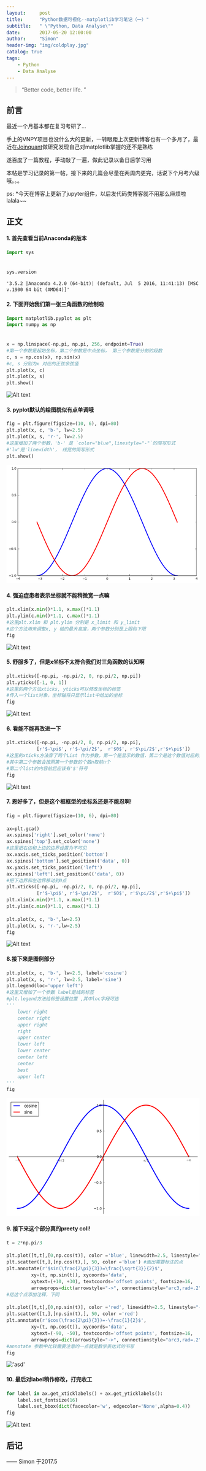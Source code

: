 ```yaml
---
layout:     post
title:      "Python数据可视化--matplotlib学习笔记（一）"
subtitle:   " \"Python, Data Analyse\""
date:       2017-05-20 12:00:00
author:     "Simon"
header-img: "img/coldplay.jpg"
catalog: true
tags:
    - Python
    - Data Analyse
---
```

> “Better code, better life. ”

## 前言

最近一个月基本都在复习考研了...

手上的VNPY项目也没什么大的更新，一转眼距上次更新博客也有一个多月了，最近在<a href="https://www.joinquant.com">Joinquant</a>做研究发现自己对matplotlib掌握的还不是熟练

遂百度了一篇教程，手动敲了一遍，做此记录以备日后学习用

本帖是学习记录的第一帖，接下来的几篇会尽量在两周内更完，话说下个月考六级哦。。。

ps:
	*今天在博客上更新了jupyter组件，以后发代码类博客就不用那么麻烦啦lalala~~
	
	
	
## 正文

#### 1. 首先查看当前Anaconda的版本

```python
import sys


sys.version
```




    '3.5.2 |Anaconda 4.2.0 (64-bit)| (default, Jul  5 2016, 11:41:13) [MSC v.1900 64 bit (AMD64)]'




#### 2. 下面开始我们第一张三角函数的绘制啦

```python
import matplotlib.pyplot as plt
import numpy as np


x = np.linspace(-np.pi, np.pi, 256, endpoint=True)
#第一个参数是起始坐标，第二个参数是中点坐标， 第三个参数是分割的段数
c, s = np.cos(x), np.sin(x)
#c, s 分别为x 对应的正弦余弦值
plt.plot(x, c)
plt.plot(x, s)
plt.show()
```


![Alt text](matplotlib_1_files/to/matplotlib_1_1_0.png)




#### 3. pyplot默认的绘图貌似有点单调哦

```python
fig = plt.figure(figsize=(10, 6), dpi=80)
plt.plot(x, c, 'b-', lw=2.5)
plt.plot(x, s, 'r-', lw=2.5)
#这里增加了两个参数，'b-' 是 `color="blue",linestyle="-"`的简写形式
#'lw'是'linewidth'， 线宽的简写形式
plt.show()
```


![png](matplotlib_1_files/matplotlib_1_2_0.png)




#### 4. 强迫症患者表示坐标就不能稍微宽一点嘛

```python
plt.xlim(x.min()*1.1, x.max()*1.1)
plt.ylim(c.min()*1.1, c.max()*1.1)
#这里plt.xlim 和 plt.ylim 分别是 x_limit 和 y_limit
#这个方法用来调整x, y 轴的最大高度，两个参数分别是上限和下限
fig
```




![Alt text](matplotlib_1_files/to/matplotlib_1_3_0.png)




#### 5. 舒服多了，但是x坐标不太符合我们对三角函数的认知啊

```python
plt.xticks([-np.pi, -np.pi/2, 0, np.pi/2, np.pi])
plt.yticks([-1, 0, 1])
#这里的两个方法xticks, yticks可以修改坐标的标签
#传入一个list对象，坐标轴将只显示list中给出的坐标
fig
```




![Alt text](matplotlib_1_files/to/matplotlib_1_4_0.png)




#### 6. 看能不能再改进一下

```python
plt.xticks([-np.pi, -np.pi/2, 0, np.pi/2, np.pi],
           [r'$-\pi$', r'$-\pi/2$',  r'$0$', r'$\pi/2$',r'$+\pi$'])
#这里的xticks方法穿了两个List 作为参数，第一个是显示的数值，第二个是这个数值对应的别名
#其中第二个参数会按照第一个参数的个数n取前n个
#第二个list的内容前后应该有'$'符号
fig
```




![Alt text](matplotlib_1_files/to/matplotlib_1_5_0.png)




#### 7. 恩好多了，但是这个框框型的坐标系还是不能忍啊!

```python
fig = plt.figure(figsize=(10, 6), dpi=80)

ax=plt.gca()
ax.spines['right'].set_color('none')
ax.spines['top'].set_color('none')
#这里把右边和上边的边界设置为不可见
ax.xaxis.set_ticks_position('bottom')
ax.spines['bottom'].set_position(('data', 0))
ax.yaxis.set_ticks_position('left')
ax.spines['left'].set_position(('data', 0))
#把下边界和左边界移动到0点
plt.xticks([-np.pi, -np.pi/2, 0, np.pi/2, np.pi],
           [r'$-\pi$', r'$-\pi/2$',  r'$0$', r'$\pi/2$',r'$+\pi$'])
plt.xlim(x.min()*1.1, x.max()*1.1)
plt.ylim(c.min()*1.1, c.max()*1.1)

plt.plot(x, c, 'b-',lw=2.5)
plt.plot(x, s, 'r-',lw=2.5)
fig
```




![Alt text](matplotlib_1_files/to/matplotlib_1_6_0.png)




#### 8.接下来是图例部分

```python
plt.plot(x, c, 'b-', lw=2.5, label='cosine')
plt.plot(x, s, 'r-', lw=2.5, label='sine')
plt.legend(loc='upper left')
#这里又增加了一个参数 label是线的标签
#plt.legend方法给标签设置位置 ,其中loc字段可选
'''
	lower right
	center right
	upper right
	right
	upper center
	lower left
	lower center
	center left
	center
	best
	upper left
'''
fig
```




!['abc'](/matplotlib_1_files/matplotlib_1_7_0.png)




#### 9. 接下来这个部分真的preety coll!

```python
t = 2*np.pi/3

plt.plot([t,t],[0,np.cos(t)], color ='blue', linewidth=2.5, linestyle="--")
plt.scatter([t,],[np.cos(t),], 50, color ='blue') #画出需要标注的点
plt.annotate(r'$sin(\frac{2\pi}{3})=\frac{\sqrt{3}}{2}$',
         xy=(t, np.sin(t)), xycoords='data',
         xytext=(+10, +30), textcoords='offset points', fontsize=16,
         arrowprops=dict(arrowstyle="->", connectionstyle="arc3,rad=.2")) 
#给这个点添加注释，下同

plt.plot([t,t],[0,np.sin(t)], color ='red', linewidth=2.5, linestyle="--")
plt.scatter([t,],[np.sin(t),], 50, color ='red')
plt.annotate(r'$cos(\frac{2\pi}{3})=-\frac{1}{2}$',
         xy=(t, np.cos(t)), xycoords='data',
         xytext=(-90, -50), textcoords='offset points', fontsize=16,
         arrowprops=dict(arrowstyle="->", connectionstyle="arc3,rad=.2"))
#annotate 参数中比较需要注意的一点就是数学表达式的书写
fig
```




!['asd'](/matplotlib_1_files/to/matplotlib_1_8_0.png)




#### 10. 最后对label稍作修改，打完收工

```python
for label in ax.get_xticklabels() + ax.get_yticklabels():
    label.set_fontsize(16)
    label.set_bbox(dict(facecolor='w', edgecolor='None',alpha=0.4))
fig
```




![Alt text](matplotlib_1_files/to/matplotlib_1_9_0.png)



## 后记


—— Simon 于2017.5
